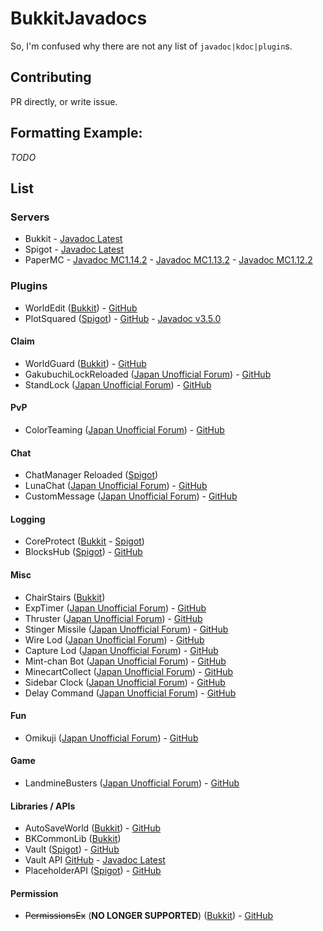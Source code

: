 # BukkitJavadocs
So, I'm confused why there are not any list of `javadoc|kdoc|plugin`s.

## Contributing
PR directly, or write issue.

## Formatting Example:
*TODO*
## List
### Servers
* Bukkit - [Javadoc Latest]()
* Spigot - [Javadoc Latest]()
* PaperMC - [Javadoc MC1.14.2](https://papermc.io/javadocs/1.14/overview-summary.html) - [Javadoc MC1.13.2](https://papermc.io/javadocs/1.13/overview-summary.html) - [Javadoc MC1.12.2](https://papermc.io/javadocs/1.12/overview-summary.html) 

### Plugins
* WorldEdit ([Bukkit](https://dev.bukkit.org/projects/worldedit/)) - [GitHub](https://github.com/EngineHub/WorldEdit/)
* PlotSquared ([Spigot](https://www.spigotmc.org/resources/plotsquared.1177/)) - [GitHub](https://github.com/IntellectualSites/PlotSquared/) - [Javadoc v3.5.0](https://empcraft.com/plotsquared/doc/)

#### Claim
* WorldGuard ([Bukkit](https://dev.bukkit.org/projects/worldguard/)) - [GitHub](https://github.com/EngineHub/WorldGuard/)
* GakubuchiLockReloaded ([Japan Unofficial Forum](https://forum.minecraftuser.jp/viewtopic.php?f=38&t=21210&p=193927#p193927)) - [GitHub](https://github.com/ucchyocean/GakubuchiLockReloaded)
* StandLock ([Japan Unofficial Forum](https://forum.minecraftuser.jp/viewtopic.php?f=38&t=21210&p=193927#p193927)) - [GitHub](https://github.com/ucchyocean/StandLock)

#### PvP
* ColorTeaming ([Japan Unofficial Forum](https://forum.minecraftuser.jp/viewtopic.php?f=38&t=9729)) - [GitHub](https://github.com/ucchyocean/ColorTeaming)

#### Chat
* ChatManager Reloaded ([Spigot](https://www.spigotmc.org/resources/chatmanager-reloaded.14780/))
* LunaChat ([Japan Unofficial Forum](https://forum.minecraftuser.jp/viewtopic.php?f=38&t=13739)) - [GitHub](https://github.com/ucchyocean/LunaChat/)
* CustomMessage ([Japan Unofficial Forum]()) - [GitHub](https://github.com/yuttyann/CustomMessage)

#### Logging
* CoreProtect ([Bukkit](https://dev.bukkit.org/projects/coreprotect/) - [Spigot](https://www.spigotmc.org/resources/coreprotect.8631/))
* BlocksHub ([Spigot](https://www.spigotmc.org/resources/blockshub.331/)) - [GitHub](https://www.spigotmc.org/resources/blockshub.331/)

#### Misc
* ChairStairs ([Bukkit](https://dev.bukkit.org/projects/chairstairs))
* ExpTimer ([Japan Unofficial Forum](https://forum.minecraftuser.jp/viewtopic.php?f=38&t=21210)) - [GitHub](https://github.com/ucchyocean/ExpTimer)
* Thruster ([Japan Unofficial Forum](https://forum.minecraftuser.jp/viewtopic.php?f=38&t=21210&p=184264#p184264)) - [GitHub](https://github.com/ucchyocean/Thruster)
* Stinger Missile ([Japan Unofficial Forum](https://forum.minecraftuser.jp/viewtopic.php?f=38&t=21210&p=187386#p187386)) - [GitHub](https://github.com/ucchyocean/StingerMissile)
* Wire Lod ([Japan Unofficial Forum](https://forum.minecraftuser.jp/viewtopic.php?f=38&t=21210&p=188854#p188854)) - [GitHub](https://github.com/ucchyocean/WireRod)
* Capture Lod ([Japan Unofficial Forum](https://forum.minecraftuser.jp/viewtopic.php?f=38&t=21210&p=192155#p192155)) - [GitHub](https://github.com/ucchyocean/CaptureRod)
* Mint-chan Bot ([Japan Unofficial Forum](https://forum.minecraftuser.jp/viewtopic.php?f=38&t=27153)) - [GitHub](https://github.com/ucchyocean/MintChatBot)
* MinecartCollect ([Japan Unofficial Forum](https://forum.minecraftuser.jp/viewtopic.php?f=38&t=21210&start=40#p217288)) - [GitHub](https://github.com/ucchyocean/MinecartCollect)
* Sidebar Clock ([Japan Unofficial Forum](https://forum.minecraftuser.jp/viewtopic.php?f=38&t=21210&p=251522#p251522)) - [GitHub](https://github.com/ucchyocean/SidebarClock)
* Delay Command ([Japan Unofficial Forum](https://forum.minecraftuser.jp/viewtopic.php?f=38&t=21210&p=188834#p188834)) - [GitHub](https://github.com/ucchyocean/DelayCommand)

#### Fun
* Omikuji ([Japan Unofficial Forum](https://forum.minecraftuser.jp/viewtopic.php?f=38&t=21210&p=196759#p196759)) - [GitHub](https://github.com/ucchyocean/OmikujiSign)

#### Game
* LandmineBusters ([Japan Unofficial Forum](https://forum.minecraftuser.jp/viewtopic.php?f=38&t=21210&p=194155#p194155)) - [GitHub](https://github.com/ucchyocean/LandmineBusters)

#### Libraries / APIs
* AutoSaveWorld ([Bukkit](https://dev.bukkit.org/projects/autosaveworld)) - [GitHub](https://github.com/Shevchik/AutoSaveWorld/)
* BKCommonLib ([Bukkit](https://dev.bukkit.org/projects/bkcommonlib))
* Vault ([Spigot](https://www.spigotmc.org/resources/vault.34315/)) - [GitHub](https://github.com/MilkBowl/Vault/)
* Vault API [GitHub](https://github.com/MilkBowl/VaultAPI/) - [Javadoc Latest](http://milkbowl.github.io/VaultAPI/)
* PlaceholderAPI ([Spigot](https://www.spigotmc.org/resources/placeholderapi.6245/)) - [GitHub](https://github.com/PlaceholderAPI/PlaceholderAPI)

#### Permission
* ~~PermissionsEx~~ (**NO LONGER SUPPORTED**) ([Bukkit](https://dev.bukkit.org/projects/permissionsex)) - [GitHub](https://github.com/PEXPlugins/PermissionsEx/)
